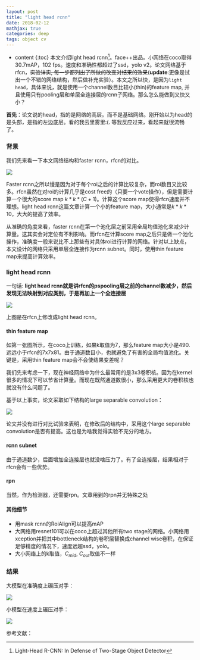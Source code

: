 ```yaml
---
layout: post
title: "light head rcnn"
date: 2018-02-12
mathjax: true
categories: deep
tags: object cv
---
```

* content
{:toc}
本文介绍light head rcnn[^light_head]。face++出品。小网络在coco取得30.7mAP，102 fps。速度和准确性都超过了ssd，yolo v2。论文网络基于rfcn，~~实验详实, 每一步都列出了所做的改变对结果的效果~~(**update**:更像是试出一个不错的网络结构，然后做补充实验）。本文之所以快，是因为`light head`，具体来说，就是使用一个channel数目比较小(thin)的feature map, 并且使用只有pooling层和单层全连接层的rcnn子网络。那么怎么能做到又快又小？





**首先**：论文说的head，指的是网络的高层。而不是基础网络。刚开始以为head的是头部，是指的左边底层。看的我云里雾里:(. 等我反应过来，看起来就很流畅了。

### 背景

我们先来看一下本文网络结构和faster rcnn，rfcn的对比。

![](http://vsooda.github.io/assets/light_head_rcnn/compare.png)



Faster rcnn之所以慢是因为对于每个roi之后的计算比较复杂，而roi数目又比较多。rfcn虽然在对roi的计算几乎是cost free的（只要一个vote操作），但是需要计算一个很大的score map $k*k*(C+1)$。计算这个score map使得rfcn速度并不理想。light head rcnn这篇文章计算一个小的feature map，大小通常是$k*k*10$，大大的提高了效率。

从准确的角度来看，faster rcnn在第一个池化层之前采用全局均值池化来减少计算量。这其实会对定位有不利影响。而rfcn在计算score map之后只是做一个池化操作，准确度一般来说比不上那些有对具体roi进行计算的网络。针对以上缺点，本文设计的网络只采用单层全连接作为rcnn subnet。同时，使用thin feature map来提高计算效率。

### light head rcnn

一句话: **light head rcnn就是讲rfcn的pspooling层之前的channel数减少，然后发现无法映射到对应类别，于是再加上一个全连接层**

![](http://vsooda.github.io/assets/light_head_rcnn/thin_feature_map.png)

上图是在rfcn上修改成light head rcnn。

#### thin feature map

如第一张图所示，在coco上训练，如果k取值为7，那么feature map大小是490. 远远小于rfcn的7x7x81。由于通道数目小，也就避免了有害的全局均值池化。关键是，采用thin feature map会不会使结果变差呢？

我们先来考虑一下，现在神经网络中为什么最常用的是3x3卷积核。因为在kernel很多的情况下可以节省计算量。而现在既然通道数很小，那么采用更大的卷积核也就没有什么问题了。

基于以上事实，论文采取如下结构的large separable convolution：

![](http://vsooda.github.io/assets/light_head_rcnn/large_separable_convolution.png)

论文并没有进行对比试验来表明，在修改后的结构中，采用这个large separable convolution是否有提高。这也是为啥我觉得实验不充分的地方。

#### rcnn subnet

由于通道数少，后面增加全连接层也就没啥压力了。有了全连接层，结果相对于rfcn会有一些优势。

#### rpn

当然，作为检测器，还需要rpn。文章用到的rpn并无特殊之处

#### 其他细节

* 用mask rcnn的RoiAlign可以提高mAP
* 大网络用resnet101可以在coco上超过其他所有two stage的网络。小网络用xception并把其中bottleneck结构的卷积层替换成channel wise卷积，在保证足够精度的情况下，速度远超ssd，yolo。
* 大小网络上的k取值，$C_{mid}$, $C_{out}$取值不一样

### 结果

大模型在准确度上碾压对手：

![](http://vsooda.github.io/assets/light_head_rcnn/accurcy.png)

小模型在速度上碾压对手：

![](http://vsooda.github.io/assets/light_head_rcnn/speed.png)



参考文献：

[^light_head]: Light-Head R-CNN: In Defense of Two-Stage Object Detector